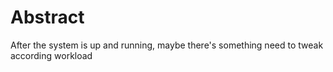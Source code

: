 # Abstract
After the system is up and running, maybe there's something need to tweak according workload
